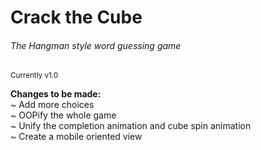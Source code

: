 # Crack the Cube
###### The Hangman style word guessing game
<sub>Currently v1.0</sub>

**Changes to be made:**\
~ Add more choices\
~ OOPify the whole game\
~ Unify the completion animation and cube spin animation\
~ Create a mobile oriented view
